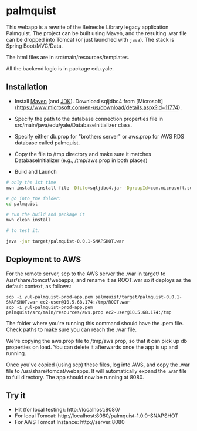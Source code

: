 # palmquist

This webapp is a rewrite of the Beinecke Library legacy application Palmquist. 
The project can be built using Maven, and the resulting .war file can be dropped into Tomcat (or just launched with `java`).
The stack is Spring Boot/MVC/Data.

The html files are in src/main/resources/templates.

All the backend logic is in package edu.yale.


Installation
--------------


- Install [Maven](https://maven.apache.org/) (and [JDK](http://www.oracle.com/technetwork/java/javase/downloads/jdk8-downloads-2133151.html)). Download sqljdbc4 from [Microsoft] (https://www.microsoft.com/en-us/download/details.aspx?id=11774).

- Specify the path to the database connection properties file in
src/main/java/edu/yale/DatabaseInitializer class.

- Specify either db.prop for "brothers server" or aws.prop for AWS RDS database called palmquist.

- Copy the file to /tmp directory and make sure it matches DatabaseInitializer (e.g.,
/tmp/aws.prop in both places)

* Build and Launch

```sh
# only the 1st time
mvn install:install-file -Dfile=sqljdbc4.jar -DgroupId=com.microsoft.sqlserver -DartifactId=sqljdbc4 -Dversion=4.0 -Dpackaging=jar

# go into the folder:
cd palmquist

# run the build and package it
mvn clean install

# to test it:

java -jar target/palmquist-0.0.1-SNAPSHOT.war

```




Deployment to AWS
------------------

For the remote server, scp to the AWS server the .war in target/
 to /usr/share/tomcat/webapps, and
rename it as ROOT.war so it deploys as the default context, as follows:

```
scp -i yul-palmquist-prod-app.pem palmquist/target/palmquist-0.0.1-SNAPSHOT.war ec2-user@10.5.68.174:/tmp/ROOT.war
scp -i yul-palmquist-prod-app.pem palmquist/src/main/resources/aws.prop ec2-user@10.5.68.174:/tmp

```

The folder where you're running this command should have the .pem file. Check paths to make
sure you can reach the .war file.

We're copying the aws.prop file to /tmp/aws.prop, so that it can pick up db properties
on load. You can delete it afterwards once the app is up and running.

Once you've copied (using scp) these files, log into AWS, and copy the .war file to /usr/share/tomcat/webapps.
It will automatically expand the .war file to full directory. The app should now be running at 8080.


Try it
--------------
- Hit (for local testing): http://localhost:8080/
- For local Tomcat: http://localhost:8080/palmquist-1.0.0-SNAPSHOT
- For AWS Tomcat Instance: http://server:8080